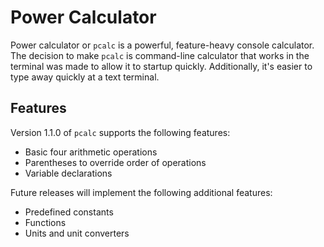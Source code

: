 # Power Calculator

Power calculator or `pcalc` is a powerful, feature-heavy console calculator. The
decision to make `pcalc` is command-line calculator that works in the terminal
was made to allow it to startup quickly. Additionally, it's easier to type away
quickly at a text terminal.

## Features

Version 1.1.0 of `pcalc` supports the following features:

* Basic four arithmetic operations
* Parentheses to override order of operations
* Variable declarations

Future releases will implement the following additional features:

* Predefined constants
* Functions
* Units and unit converters
